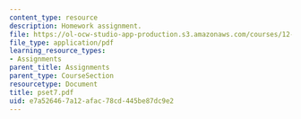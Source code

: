 ```yaml
---
content_type: resource
description: Homework assignment.
file: https://ol-ocw-studio-app-production.s3.amazonaws.com/courses/12-800-fluid-dynamics-of-the-atmosphere-and-ocean-fall-2004/e7a526467a12afac78cd445be87dc9e2_pset7.pdf
file_type: application/pdf
learning_resource_types:
- Assignments
parent_title: Assignments
parent_type: CourseSection
resourcetype: Document
title: pset7.pdf
uid: e7a52646-7a12-afac-78cd-445be87dc9e2
---
```

